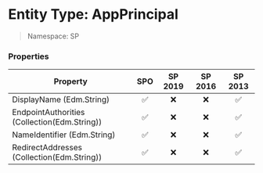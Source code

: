# Entity Type: AppPrincipal

> Namespace: SP

### Properties

Property | SPO | SP 2019 | SP 2016 | SP 2013
----------|:---:|:-------:|:-------:|:-------:
DisplayName (Edm.String) | ✅ | ❌ | ❌ | ✅
EndpointAuthorities (Collection(Edm.String)) | ✅ | ❌ | ❌ | ✅
NameIdentifier (Edm.String) | ✅ | ❌ | ❌ | ✅
RedirectAddresses (Collection(Edm.String)) | ✅ | ❌ | ❌ | ✅